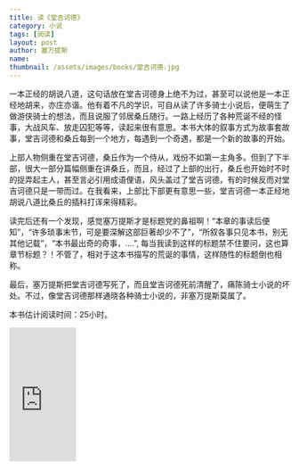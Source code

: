 ```yaml
---
title: 读《堂吉诃德》 
category: 小说  
tags: [阅读]  
layout: post  
author: 塞万提斯  
name: 
thumbnail: /assets/images/books/堂吉诃德.jpg
---
```


一本正经的胡说八道，这句话放在堂吉诃德身上绝不为过，甚至可以说他是一本正经地胡来，亦庄亦谐。他有着不凡的学识，可自从读了许多骑士小说后，便萌生了做游侠骑士的想法，而且说服了邻居桑丘随行。一路上经历了各种荒诞不经的怪事，大战风车、放走囚犯等等，读起来很有意思。本书大体的叙事方式为故事套故事，堂吉诃德和桑丘每到一个地方，每遇到一个奇遇，都是一个新的故事的开始。

上部人物侧重在堂吉诃德，桑丘作为一个侍从，戏份不如第一主角多。但到了下半部，很大一部分篇幅侧重在讲桑丘，而且，经过了上部的出行，桑丘也开始时不时的捉弄起主人，甚至言必引用成语俚语，风头盖过了堂吉诃德，有的时候反而对堂吉诃德只是一带而过。在我看来，上部比下部更有意思一些，堂吉诃德一本正经地胡说八道比桑丘的插科打诨来得精彩。

读完后还有一个发现，感觉塞万提斯才是标题党的鼻祖啊！“本章的事读后便知”，“许多琐事末节，可是要深解这部巨著却少不了”，“所叙各事只见本书，别无其他记载”，“本书最出奇的奇事，....”, 每当我读到这样的标题禁不住要问，这也算章节标题？！不管了，相对于这本书描写的荒诞的事情，这样随性的标题倒也相称。

最后，塞万提斯把堂吉诃德写死了，而且堂吉诃德死前清醒了，痛陈骑士小说的坏处。不过，像堂吉诃德那样通晓各种骑士小说的，非塞万提斯莫属了。

本书估计阅读时间：25小时。


<div class="amazon-buy">
    <div>
        <div class="paper"></div>
       <iframe src="http://rcm-cn.amazon-adsystem.com/e/cm?lt1=_blank&bc1=000000&IS2=1&bg1=FFFFFF&fc1=000000&lc1=0000FF&t=read02-23&o=28&p=8&l=as4&m=amazon&f=ifr&ref=ss_til&asins=B001F51DHS" style="width:120px;height:240px;" scrolling="no" marginwidth="0" marginheight="0" frameborder="0"></iframe>
    </div>
</div>   
